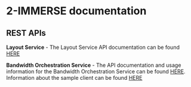 # 2-IMMERSE documentation

## REST APIs

**Layout Service** - The Layout Service API documentation can be found [HERE](https://github.com/2-IMMERSE/layout-service/blob/master/GettingStarted.pdf)

**Bandwidth Orchestration Service** - The API documentation and usage information for the Bandwidth Orchestration Service can be found [HERE](https://github.com/2-IMMERSE/bandwidth-orchestration/blob/master/README.md). Information about the sample client can be found [HERE](https://github.com/2-IMMERSE/bandwidth-orchestration-client/blob/master/README.md)

